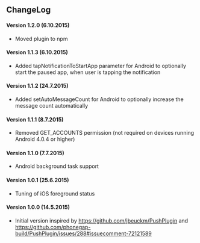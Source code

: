 ## ChangeLog
#### Version 1.2.0 (6.10.2015)
- Moved plugin to npm

#### Version 1.1.3 (6.10.2015)
- Added tapNotificationToStartApp parameter for Android to optionally start the paused app, when user is tapping the notification

#### Version 1.1.2 (24.7.2015)
- Added setAutoMessageCount for Android to optionally increase the message count automatically

#### Version 1.1.1 (8.7.2015)
- Removed GET_ACCOUNTS permission (not required on devices running Android 4.0.4 or higher)

#### Version 1.1.0 (7.7.2015)
- Android background task support

#### Version 1.0.1 (25.6.2015)
- Tuning of iOS foreground status

#### Version 1.0.0 (14.5.2015)
- Initial version inspired by https://github.com/jbeuckm/PushPlugin and
  https://github.com/phonegap-build/PushPlugin/issues/288#issuecomment-72121589